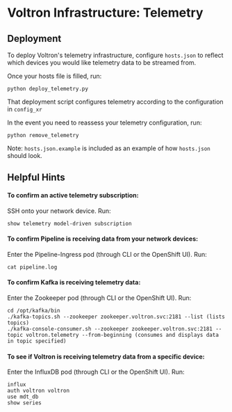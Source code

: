 # Voltron Infrastructure: Telemetry

## Deployment

To deploy Voltron's telemetry infrastructure, configure `hosts.json` to reflect which devices you would like telemetry data to be streamed from.

Once your hosts file is filled, run:
```
python deploy_telemetry.py
```

That deployment script configures telemetry according to the configuration in `config_xr`

In the event you need to reassess your telemetry configuration, run:
```
python remove_telemetry
```

Note: `hosts.json.example` is included as an example of how `hosts.json` should look.


## Helpful Hints

#### To confirm an active telemetry subscription: 
SSH onto your network device. Run:
```
show telemetry model-driven subscription
```

#### To confirm Pipeline is receiving data from your network devices:
Enter the Pipeline-Ingress pod (through CLI or the OpenShift UI). Run:
```
cat pipeline.log
```

#### To confirm Kafka is receiving telemetry data: 
Enter the Zookeeper pod (through CLI or the OpenShift UI). Run:
```
cd /opt/kafka/bin
./kafka-topics.sh --zookeeper zookeeper.voltron.svc:2181 --list (lists topics)
./kafka-console-consumer.sh --zookeeper zookeeper.voltron.svc:2181 --topic voltron.telemetry --from-beginning (consumes and displays data in topic specified)
```

#### To see if Voltron is receiving telemetry data from a specific device:
Enter the InfluxDB pod (through CLI or the OpenShift UI). Run:
```
influx
auth voltron voltron
use mdt_db
show series
```
